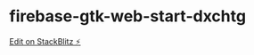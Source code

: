 # firebase-gtk-web-start-dxchtg

[Edit on StackBlitz ⚡️](https://stackblitz.com/edit/firebase-gtk-web-start-dxchtg)